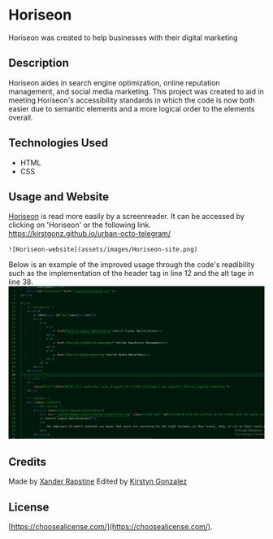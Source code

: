 # Horiseon

Horiseon was created to help businesses with their digital marketing


## Description

Horiseon aides in search engine optimization, online reputation management, and social media marketing. This project was created to aid in meeting Horiseon's accessibility standards in which the code is now both easier due to semantic elements and a more logical order to the elements overall.


## Technologies Used

- HTML
- CSS


## Usage and Website

[Horiseon](https://kirstgonz.github.io/urban-octo-telegram/) is read more easily by a screenreader. It can be accessed by clicking on 'Horiseon' or the following link.
https://kirstgonz.github.io/urban-octo-telegram/

    ![Horiseon-website](assets/images/Horiseon-site.png)

Below is an example of the improved usage through the code's readibility such as the implementation of the header tag in line 12 and the alt tage in line 38.
    ![Edited-code](assets/images/horiseon-code.png)


## Credits

Made by [Xander Rapstine](https://github.com/Xandromus) 
Edited by [Kirstyn Gonzalez](https://github.com/kirstgonz)

## License

[https://choosealicense.com/](https://choosealicense.com/).


